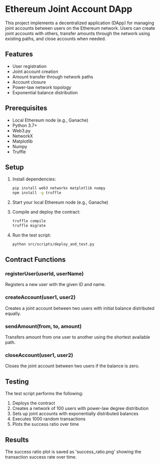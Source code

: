 # Ethereum Joint Account DApp

This project implements a decentralized application (DApp) for managing joint accounts between users on the Ethereum network. Users can create joint accounts with others, transfer amounts through the network using existing paths, and close accounts when needed.

## Features

- User registration
- Joint account creation
- Amount transfer through network paths
- Account closure
- Power-law network topology
- Exponential balance distribution

## Prerequisites

- Local Ethereum node (e.g., Ganache)
- Python 3.7+
- Web3.py
- NetworkX
- Matplotlib
- Numpy
- Truffle

## Setup

1. Install dependencies:
   ```bash
   pip install web3 networkx matplotlib numpy
   npm install -g truffle
   ```

2. Start your local Ethereum node (e.g., Ganache)

3. Compile and deploy the contract:
   ```bash
   truffle compile
   truffle migrate
   ```

4. Run the test script:
   ```bash
   python src/scripts/deploy_and_test.py
   ```

## Contract Functions

### registerUser(userId, userName)
Registers a new user with the given ID and name.

### createAccount(user1, user2)
Creates a joint account between two users with initial balance distributed equally.

### sendAmount(from, to, amount)
Transfers amount from one user to another using the shortest available path.

### closeAccount(user1, user2)
Closes the joint account between two users if the balance is zero.

## Testing

The test script performs the following:
1. Deploys the contract
2. Creates a network of 100 users with power-law degree distribution
3. Sets up joint accounts with exponentially distributed balances
4. Executes 1000 random transactions
5. Plots the success ratio over time

## Results

The success ratio plot is saved as 'success_ratio.png' showing the transaction success rate over time.
